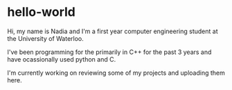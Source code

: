 # hello-world
Hi, my name is Nadia and I'm a first year computer engineering student at the University of Waterloo.

I've been programming for the primarily in C++ for the past 3 years and have ocassionally used python and C. 

I'm currently working on reviewing some of my projects and uploading them here.
